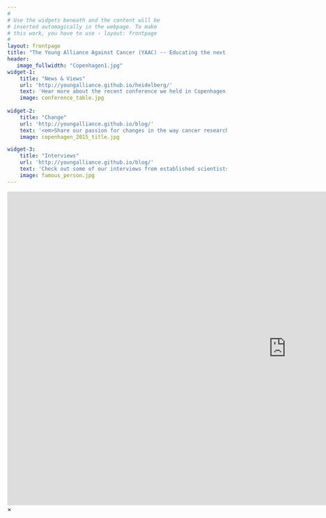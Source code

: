 ```yaml
---
#
# Use the widgets beneath and the content will be
# inserted automagically in the webpage. To make
# this work, you have to use › layout: frontpage
#
layout: frontpage
title: "The Young Alliance Against Cancer (YAAC) -- Educating the next generation of cancer researchers"
header:
   image_fullwidth: "Copenhagen1.jpg"
widget-1:
    title: "News & Views"
    url: 'http://youngalliance.github.io/heidelberg/'
    text: 'Hear more about the recent conference we held in Copenhagen, covering a wide range of early-researcher topics, from career advice to open access publishing on our blog.'
    image: conference_table.jpg
    
widget-2:
    title: "Change"
    url: 'http://youngalliance.github.io/blog/'
    text: '<em>Share our passion for changes in the way cancer research is done?</em> Connect with us and hear our vision for the future of cancer research.  Or share your ideas on how a grassroots organization should be shaking up the research community'
    image: copenhagen_2015_title.jpg

widget-3:
    title: "Interviews"
    url: 'http://youngalliance.github.io/blog/'
    text: 'Check out some of our interviews from established scientists on the journey they took on their way to scientific success, what advice they have for young researchers, and what trends they see shaping the future of science'
    image: famous_person.jpg
---
```



<div id="videoModal" class="reveal-modal large" data-reveal="">
  <div class="flex-video widescreen vimeo" style="display: block;">
    <iframe width="1280" height="720" src="https://www.youtube.com/embed/3b5zCFSmVvU" frameborder="0" allowfullscreen></iframe>
  </div>
  <a class="close-reveal-modal">&#215;</a>
</div>
